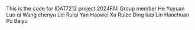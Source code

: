   This is the code for IDAT7212 project 2024FAll
  Group member
  He Yuyuan
  Luo qi
  Wang chenyu
  Lei Ruiqi
  Yan Haowei
  Xu Ruize
  Ding luqi
  Lin Haochuan
  Pu Baiyu
